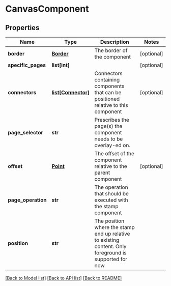 # CanvasComponent

## Properties
Name | Type | Description | Notes
------------ | ------------- | ------------- | -------------
**border** | [**Border**](Border.md) | The border of the component | [optional] 
**specific_pages** | **list[int]** |  | [optional] 
**connectors** | [**list[Connector]**](Connector.md) | Connectors containing components that can be positioned relative to this component | [optional] 
**page_selector** | **str** | Prescribes the page(s) the component needs to be overlay-ed on. | 
**offset** | [**Point**](Point.md) | The offset of the component relative to the parent component | [optional] 
**page_operation** | **str** | The operation that should be executed with the stamp component | 
**position** | **str** | The position where the stamp end up relative to existing content. Only foreground is supported for now | 

[[Back to Model list]](../README.md#documentation-for-models) [[Back to API list]](../README.md#documentation-for-api-endpoints) [[Back to README]](../README.md)


